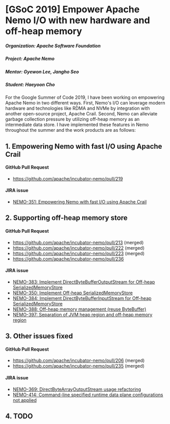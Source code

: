 # [GSoC 2019] Empower Apache Nemo I/O with new hardware and off-heap memory

##### Organization: Apache Software Foundation

##### Project: Apache Nemo

##### Mentor: Gyewon Lee, Jangho Seo

##### Student: Haeyoon Cho



For the Google Summer of Code 2019, I have been working on empowering Apache Nemo in two different ways. First, Nemo's I/O can leverage modern hardware and technologies like RDMA and NVMe by integration with another open-source project, Apache Crail. Second, Nemo can alleviate garbage collection pressure by utilizing off-heap memory as an intermediate data store. I have implemented these features in Nemo throughout the summer and the work products are as follows:



## 1. Empowering Nemo with fast I/O using Apache Crail

#### GitHub Pull Request

* <https://github.com/apache/incubator-nemo/pull/219>

#### JIRA issue

* [NEMO-351: Empowering Nemo with fast I/O using Apache Crail](https://issues.apache.org/jira/projects/NEMO/issues/NEMO-351)



## 2. Supporting off-heap memory store

#### GitHub Pull Request

* <https://github.com/apache/incubator-nemo/pull/213> (merged)
* <https://github.com/apache/incubator-nemo/pull/222> (merged)
* <https://github.com/apache/incubator-nemo/pull/223> (merged)
* <https://github.com/apache/incubator-nemo/pull/236>

#### JIRA issue

* [NEMO-383: Implement DirectByteBufferOutputStream for Off-heap SerializedMemoryStore](https://issues.apache.org/jira/projects/NEMO/issues/NEMO-383)
* [NEMO-350: Implement Off-heap SerializedMemoryStore](https://issues.apache.org/jira/projects/NEMO/issues/NEMO-#350)
* [NEMO-384: Implement DirectByteBufferInputStream for Off-heap SerializedMemoryStore](https://issues.apache.org/jira/projects/NEMO/issues/NEMO-#384)
* [NEMO-388: Off-heap memory management (reuse ByteBuffer)](https://issues.apache.org/jira/projects/NEMO/issues/NEMO-388)
* [NEMO-397: Separation of JVM heap region and off-heap memory region](https://issues.apache.org/jira/browse/NEMO-397)



## 3. Other issues fixed

#### GitHub Pull Request

* <https://github.com/apache/incubator-nemo/pull/206> (merged)
* <https://github.com/apache/incubator-nemo/pull/235> (merged)

#### JIRA issue

* [NEMO-369: DirectByteArrayOutputStream usage refactoring](https://issues.apache.org/jira/projects/NEMO/issues/NEMO-369)
* [NEMO-414: Command-line specified runtime data plane configurations not applied](https://issues.apache.org/jira/projects/NEMO/issues/NEMO-414)



## 4. TODO




